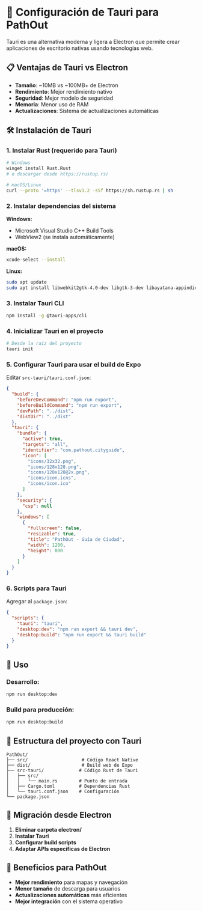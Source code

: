 # 🚀 Configuración de Tauri para PathOut

Tauri es una alternativa moderna y ligera a Electron que permite crear aplicaciones de escritorio nativas usando tecnologías web.

## 📋 Ventajas de Tauri vs Electron

- **Tamaño**: ~10MB vs ~100MB+ de Electron
- **Rendimiento**: Mejor rendimiento nativo
- **Seguridad**: Mejor modelo de seguridad
- **Memoria**: Menor uso de RAM
- **Actualizaciones**: Sistema de actualizaciones automáticas

## 🛠️ Instalación de Tauri

### 1. Instalar Rust (requerido para Tauri)
```bash
# Windows
winget install Rust.Rust
# o descargar desde https://rustup.rs/

# macOS/Linux
curl --proto '=https' --tlsv1.2 -sSf https://sh.rustup.rs | sh
```

### 2. Instalar dependencias del sistema

**Windows:**
- Microsoft Visual Studio C++ Build Tools
- WebView2 (se instala automáticamente)

**macOS:**
```bash
xcode-select --install
```

**Linux:**
```bash
sudo apt update
sudo apt install libwebkit2gtk-4.0-dev libgtk-3-dev libayatana-appindicator3-dev librsvg2-dev
```

### 3. Instalar Tauri CLI
```bash
npm install -g @tauri-apps/cli
```

### 4. Inicializar Tauri en el proyecto
```bash
# Desde la raíz del proyecto
tauri init
```

### 5. Configurar Tauri para usar el build de Expo

Editar `src-tauri/tauri.conf.json`:
```json
{
  "build": {
    "beforeDevCommand": "npm run export",
    "beforeBuildCommand": "npm run export",
    "devPath": "../dist",
    "distDir": "../dist"
  },
  "tauri": {
    "bundle": {
      "active": true,
      "targets": "all",
      "identifier": "com.pathout.cityguide",
      "icon": [
        "icons/32x32.png",
        "icons/128x128.png",
        "icons/128x128@2x.png",
        "icons/icon.icns",
        "icons/icon.ico"
      ]
    },
    "security": {
      "csp": null
    },
    "windows": [
      {
        "fullscreen": false,
        "resizable": true,
        "title": "PathOut - Guía de Ciudad",
        "width": 1200,
        "height": 800
      }
    ]
  }
}
```

### 6. Scripts para Tauri

Agregar al `package.json`:
```json
{
  "scripts": {
    "tauri": "tauri",
    "desktop:dev": "npm run export && tauri dev",
    "desktop:build": "npm run export && tauri build"
  }
}
```

## 🎯 Uso

### Desarrollo:
```bash
npm run desktop:dev
```

### Build para producción:
```bash
npm run desktop:build
```

## 📁 Estructura del proyecto con Tauri

```
PathOut/
├── src/                    # Código React Native
├── dist/                   # Build web de Expo
├── src-tauri/             # Código Rust de Tauri
│   ├── src/
│   │   └── main.rs        # Punto de entrada
│   ├── Cargo.toml         # Dependencias Rust
│   └── tauri.conf.json    # Configuración
└── package.json
```

## 🔧 Migración desde Electron

1. **Eliminar carpeta electron/**
2. **Instalar Tauri**
3. **Configurar build scripts**
4. **Adaptar APIs específicas de Electron**

## 🚀 Beneficios para PathOut

- **Mejor rendimiento** para mapas y navegación
- **Menor tamaño** de descarga para usuarios
- **Actualizaciones automáticas** más eficientes
- **Mejor integración** con el sistema operativo 